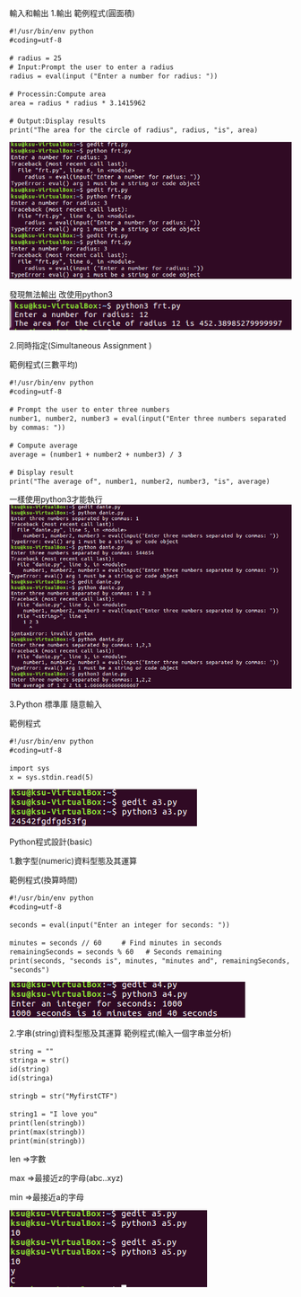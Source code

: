輸入和輸出
1.輸出
範例程式(圓面積)

```
#!/usr/bin/env python
#coding=utf-8

# radius = 25 
# Input:Prompt the user to enter a radius
radius = eval(input ("Enter a number for radius: "))

# Processin:Compute area
area = radius * radius * 3.1415962

# Output:Display results
print("The area for the circle of radius", radius, "is", area)
```
![](pic/frt-1.PNG)



發現無法輸出 改使用python3
![](pic/frt-2.PNG)


2.同時指定(Simultaneous Assignment )


範例程式(三數平均)



```
#!/usr/bin/env python
#coding=utf-8

# Prompt the user to enter three numbers
number1, number2, number3 = eval(input("Enter three numbers separated by commas: "))

# Compute average
average = (number1 + number2 + number3) / 3

# Display result
print("The average of", number1, number2, number3, "is", average)
```


一樣使用python3才能執行
![](pic/danie-1.PNG)



3.Python 標準庫 隨意輸入


範例程式
```
#!/usr/bin/env python
#coding=utf-8

import sys
x = sys.stdin.read(5) 
```
![](pic/a3-1.PNG)


Python程式設計(basic)

1.數字型(numeric)資料型態及其運算



範例程式(換算時間)
```
#!/usr/bin/env python
#coding=utf-8

seconds = eval(input("Enter an integer for seconds: "))

minutes = seconds // 60     # Find minutes in seconds
remainingSeconds = seconds % 60   # Seconds remaining
print(seconds, "seconds is", minutes, "minutes and", remainingSeconds, "seconds")
```
![](pic/a4-1.PNG)


2.字串(string)資料型態及其運算
範例程式(輸入一個字串並分析)
```
string = ""
stringa = str()
id(string)
id(stringa)

stringb = str("MyfirstCTF")

string1 = "I love you"
print(len(stringb))
print(max(stringb))
print(min(stringb))
```
len =>字數

max =>最接近z的字母(abc..xyz)

min =>最接近a的字母

![](pic/a5-1.PNG)
